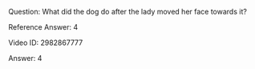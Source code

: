 Question: What did the dog do after the lady moved her face towards it?

Reference Answer: 4

Video ID: 2982867777

Answer: 4

